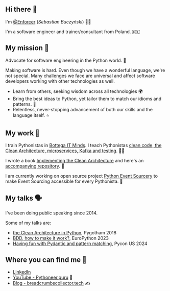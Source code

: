## Hi there 👋

I'm [@Enforcer](https://github.com/Enforcer) (*Sebastian Buczyński*) 🙋‍♂️

I'm a software engineer and trainer/consultant from Poland. 🇵🇱

## My mission 🎯

Advocate for software engineering in the Python world. 📣

Making software is hard. Even though we have a wonderful language, we're not special. Many challenges we face are universal and affect software developers working with other technologies as well. 

- Learn from others, seeking wisdom across all technologies 🌍
- Bring the best ideas to Python, yet tailor them to match our idioms and patterns. 🐍
- Relentless, never-stopping advancement of both our skills and the language itself. ⭐️

## My work 🔭

I train Pythonistas in [Bottega IT Minds](https://bottega.com.pl/). I teach Pythonistas [clean code, the Clean Architecture, microservices, Kafka and testing](https://bottega.com.pl/trener-trener-sebastian-buczynski). 👨‍🏫

I wrote a book [Implementing the Clean Architecture](https://leanpub.com/implementing-the-clean-architecture) and here's an [accompanying repository](https://github.com/Enforcer/implementing-the-clean-architecture). 📘

I am currently working on open source project [Python Event Sourcery](https://github.com/python-event-sourcery/python-event-sourcery) to make Event Sourcing accessible for every Pythonista. 🐍

## My talks 🗣️

I've been doing public speaking since 2014. 

Some of my talks are:
- [the Clean Architecture in Python](https://www.youtube.com/watch?v=18IqltQ4XE4), Pygotham 2018
- [BDD, how to make it work?](https://www.youtube.com/watch?v=c4dhUMIt4Zk), EuroPython 2023
- [Having fun with Pydantic and pattern matching](https://www.youtube.com/watch?v=MfUuHYi2jgY), Pycon US 2024

## Where you can find me 👀
- [LinkedIn](https://www.linkedin.com/in/sebastianbuczynski/) 
- [YouTube - Pythoneer.guru](https://www.youtube.com/@pythoneerguru) 🎥
- [Blog - breadcrumbscollector.tech](https://breadcrumbscollector.tech/) ✍️
